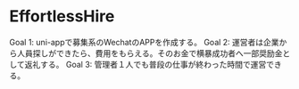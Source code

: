 # EffortlessHire
Goal 1: uni-appで募集系のWechatのAPPを作成する。 
Goal 2: 運営者は企業から人員探しができたら、費用をもらえる。そのお金で横暴成功者へ一部奨励金として返礼する。 
Goal 3: 管理者１人でも普段の仕事が終わった時間で運営できる。
